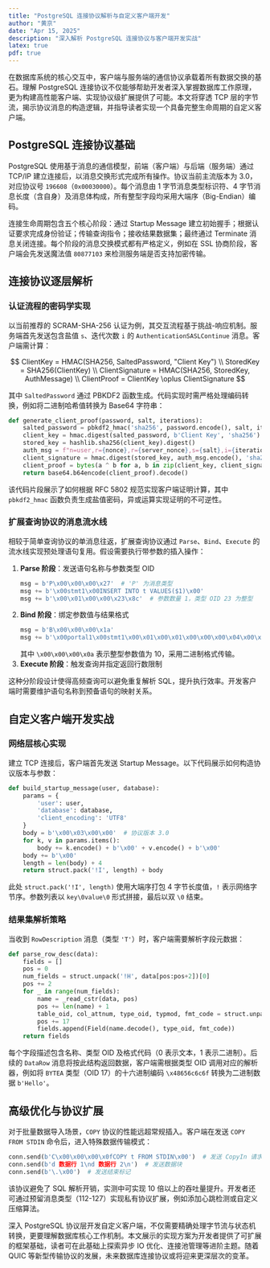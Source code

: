 ```yaml
---
title: "PostgreSQL 连接协议解析与自定义客户端开发"
author: "黄京"
date: "Apr 15, 2025"
description: "深入解析 PostgreSQL 连接协议与客户端开发实战"
latex: true
pdf: true
---
```



在数据库系统的核心交互中，客户端与服务端的通信协议承载着所有数据交换的基石。理解 PostgreSQL 连接协议不仅能够帮助开发者深入掌握数据库工作原理，更为构建高性能客户端、实现协议级扩展提供了可能。本文将穿透 TCP 层的字节流，揭示协议消息的构造逻辑，并指导读者实现一个具备完整生命周期的自定义客户端。

## PostgreSQL 连接协议基础

PostgreSQL 使用基于消息的通信模型，前端（客户端）与后端（服务端）通过 TCP/IP 建立连接后，以消息交换形式完成所有操作。协议当前主流版本为 3.0，对应协议号 `196608`（`0x00030000`）。每个消息由 1 字节消息类型标识符、4 字节消息长度（含自身）及消息体构成，所有整型字段均采用大端序（Big-Endian）编码。

连接生命周期包含五个核心阶段：通过 Startup Message 建立初始握手；根据认证要求完成身份验证；传输查询指令；接收结果数据集；最终通过 Terminate 消息关闭连接。每个阶段的消息交换模式都有严格定义，例如在 SSL 协商阶段，客户端会先发送魔法值 `80877103` 来检测服务端是否支持加密传输。

## 连接协议逐层解析

### 认证流程的密码学实现

以当前推荐的 SCRAM-SHA-256 认证为例，其交互流程基于挑战-响应机制。服务端首先发送包含盐值 `s`、迭代次数 `i` 的 `AuthenticationSASLContinue` 消息。客户端需计算：

$$
ClientKey = HMAC(SHA256, SaltedPassword, "Client Key") \\
StoredKey = SHA256(ClientKey) \\
ClientSignature = HMAC(SHA256, StoredKey, AuthMessage) \\
ClientProof = ClientKey \oplus ClientSignature
$$

其中 `SaltedPassword` 通过 PBKDF2 函数生成。代码实现时需严格处理编码转换，例如将二进制哈希值转换为 Base64 字符串：

```python
def generate_client_proof(password, salt, iterations):
    salted_password = pbkdf2_hmac('sha256', password.encode(), salt, iterations)
    client_key = hmac.digest(salted_password, b'Client Key', 'sha256')
    stored_key = hashlib.sha256(client_key).digest()
    auth_msg = f"n=user,r={nonce},r={server_nonce},s={salt},i={iterations},..."
    client_signature = hmac.digest(stored_key, auth_msg.encode(), 'sha256')
    client_proof = bytes(a ^ b for a, b in zip(client_key, client_signature))
    return base64.b64encode(client_proof).decode()
```

该代码片段展示了如何根据 RFC 5802 规范实现客户端证明计算，其中 `pbkdf2_hmac` 函数负责生成盐值密码，异或运算实现证明的不可逆性。

### 扩展查询协议的消息流水线

相较于简单查询协议的单消息往返，扩展查询协议通过 `Parse`、`Bind`、`Execute` 的流水线实现预处理语句复用。假设需要执行带参数的插入操作：

1. **Parse 阶段**：发送语句名称与参数类型 OID
   ```python
   msg = b'P\x00\x00\x00\x27'  # 'P' 为消息类型
   msg += b'\x00stmt1\x00INSERT INTO t VALUES($1)\x00'
   msg += b'\x00\x01\x00\x00\x23\x8c'  # 参数数量 1，类型 OID 23 为整型
   ```
2. **Bind 阶段**：绑定参数值与结果格式
   ```python
   msg = b'B\x00\x00\x00\x1a' 
   msg += b'\x00portal1\x00stmt1\x00\x01\x00\x01\x00\x00\x00\x04\x00\x00\x00\x0a'
   ```
   其中 `\x00\x00\x00\x0a` 表示整型参数值为 10，采用二进制格式传输。
3. **Execute 阶段**：触发查询并指定返回行数限制

这种分阶段设计使得高频查询可以避免重复解析 SQL，提升执行效率。开发客户端时需要维护语句名称到预备语句的映射关系。

## 自定义客户端开发实战

### 网络层核心实现

建立 TCP 连接后，客户端首先发送 Startup Message。以下代码展示如何构造协议版本与参数：

```python
def build_startup_message(user, database):
    params = {
        'user': user,
        'database': database,
        'client_encoding': 'UTF8'
    }
    body = b'\x00\x03\x00\x00'  # 协议版本 3.0
    for k, v in params.items():
        body += k.encode() + b'\x00' + v.encode() + b'\x00'
    body += b'\x00'
    length = len(body) + 4
    return struct.pack('!I', length) + body
```

此处 `struct.pack('!I', length)` 使用大端序打包 4 字节长度值，`!` 表示网络字节序。参数列表以 `key\0value\0` 形式拼接，最后以双 `\0` 结束。

### 结果集解析策略

当收到 `RowDescription` 消息（类型 `'T'`）时，客户端需要解析字段元数据：

```python
def parse_row_desc(data):
    fields = []
    pos = 0
    num_fields = struct.unpack('!H', data[pos:pos+2])[0]
    pos += 2
    for _ in range(num_fields):
        name = _read_cstr(data, pos)
        pos += len(name) + 1
        table_oid, col_attnum, type_oid, typmod, fmt_code = struct.unpack('!IHIHh', data[pos:pos+17])
        pos += 17
        fields.append(Field(name.decode(), type_oid, fmt_code))
    return fields
```

每个字段描述包含名称、类型 OID 及格式代码（0 表示文本，1 表示二进制）。后续的 `DataRow` 消息将按此结构返回数据，客户端需根据类型 OID 调用对应的解析器，例如将 `BYTEA` 类型（OID 17）的十六进制编码 `\x48656c6c6f` 转换为二进制数据 `b'Hello'`。

## 高级优化与协议扩展

对于批量数据导入场景，`COPY` 协议的性能远超常规插入。客户端在发送 `COPY FROM STDIN` 命令后，进入特殊数据传输模式：

```python
conn.send(b'C\x00\x00\x00\x0fCOPY t FROM STDIN\x00')  # 发送 CopyIn 请求
conn.send(b'd 数据行 1\nd 数据行 2\n')  # 发送数据块
conn.send(b'\.\x00')  # 发送结束标记
```

该协议避免了 SQL 解析开销，实测中可实现 10 倍以上的吞吐量提升。开发者还可通过预留消息类型（112-127）实现私有协议扩展，例如添加心跳检测或自定义压缩算法。


深入 PostgreSQL 协议层开发自定义客户端，不仅需要精确处理字节流与状态机转换，更要理解数据库核心工作机制。本文展示的实现方案为开发者提供了可扩展的框架基础，读者可在此基础上探索异步 IO 优化、连接池管理等进阶主题。随着 QUIC 等新型传输协议的发展，未来数据库连接协议或将迎来更深层次的变革。
